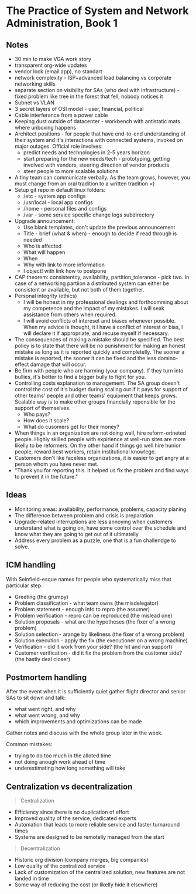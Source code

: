 # The Practice of System and Network Administration, Book 1

## Notes

- 30 min to make VGA work story
- transparent org-wide updates
- vendor lock (email app), no standart
- network complexity - ISP+advanced load balancing vs corporate networking skills
- separate section on visibility for SAs (who deal with infrastructure) - fixed problem like tree in the forest that fell, nobody notices it
- Subnet vs VLAN
- 3 secret layers of OSI model - user, financial, political
- Cable interferance from a power cable
- Keeping dust outside of datacenter - workbench with antistatic mats where unboxing happens
- Architect positions - for people that have end-to-end understanding of their system and it's interactions with connected systems, invoked on major outages. Official role involves:
  - predict needs and technologies in 2-5 years horizon
  - start preparing for the new needs/tech - prototyping, getting involved with vendors, steering direction of vendor products
  - steer people to more scalable solutions
- A tiny team can communicate verbally. As the team grows, however, you must change from an oral tradition to a written tradition =)
- Setup git repo in default linux folders:
  - /etc - system app configs
  - /usr/local - local app configs
  - /home - personal files and configs
  - /var - some service specific change logs subdirectory
- Upgrade announcement:
  - Use blank templates, don't update the previous announcement
  - Title - brief (what & when) - enough to decide if read through is needed
  - Who is affected
  - What will happen
  - When
  - Why with link to more information
  - I object! with link how to postpone
- CAP theorem: consistentcy, availability, partition_tolerance - pick two. In case of a networking partiion a distributed system can either be consistent or available, but not both of them together.
- Personal integrity (ethics)
  - I will be honest in my professional dealings and forthcomming about my competence and the impact of my mistakes. I will seak assistance from others when required.
  - I will avoid conflicts of intereset and biases whenever possible. When my advice is thought, it I have a conflict of interest or bias, I will declare it if appropriate, and recuse myself if necessary.
- The consequences of making a mistake should be specified. The best policy is to state that there will be no punishment for making an honest mistake as long as it is reported quickly and completelly. The sooner a mistake is reported, the sooner it can be fixed and the less domino-effect damage that will occur.
- Be firm with people who are harming (your company). If they turn into bullies, it's better to find a bigger bully to fight for you.
- Controlling costs explanation to management. The SA group doesn't control the cost of it's budget during scaling out if it pays for support of other teams' people and other teams' equipment that keeps grows. Scalable way is to make other groups financially reponsible for the support of themselves.
  - Who pays?
  - How does it scale?
  - What do cusomers get for their money?
- When things in an organization are not doing well, hire reform-orineted people. Highly skilled people with expirience at well-run sites are more likelly to be reformers. On the other hand if things go well hire hunior people, reward best workers, retain institutional knowlege.
- Customers don't like faceless organizations, it is easier to get angry at a person whom you have never met.
- "Thank you for reporting this. It helped us fix the problem and find ways to prevent it in the future."

## Ideas

- Monitoring areas: availability, performance, problems, capacity planing
- The difference between problem and crisis is preparation
- Upgrade-related interruptions are less annoying when customers understand what is going on, have some control over the schedule and know what they are going to get out of it ultimatelly
- Address every problem as a puzzle, one that is a fun challendge to solve.

## ICM handling

With Seinfield-esque names for people who systematically miss that particular step.

- Greeting (the grumpy)
- Problem classification - what team owns (the misdelegator)
- Problem statement - enough info to repro (the assumer)
- Problem verification - repro can be reproduced (the mislead one)
- Solution proposals - what are the hypotheses (the fixer of a wrong problem)
- Solution selection - arange by likeliness (the fixer of a wrong problem)
- Solution execution - apply the fix (the executioner on a wrong machine)
- Verification - did it work from your side? (the hit and run support)
- Customer verification - did it fix the problem from the customer side? (the hastly deal closer)

## Postmortem handling

After the event when it is sufficiently quiet gather flight director and senior SAs to sit down and talk:

- what went right, and why
- what went wrong, and why
- which improvements and optimizations can be made

Gather notes and discuss with the whole group later in the week.

Common mistakes:

- trying to do too much in the alloted time
- not doing anough work ahead of time
- underestimating how long something will take

## Centralization vs decentralization

> Centralization

- Efficiency since there is no duplication of effort
- Improved quality of the service, dedicated experts
- Automation that leads to more reliable service and faster turnaround times
- Systems are designed to be remotelly managed from the start

> Decentralization

- Historic org division (company merges, big companies)
- Low quality of the centralized service
- Lack of customization of the centralized solution, new features are not landed in time
- Some way of reducing the cost (or likelly hide it elsewhere)
